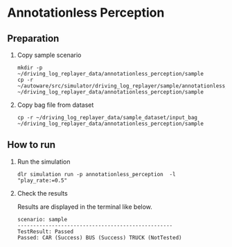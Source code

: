 # Annotationless Perception

## Preparation

1. Copy sample scenario

   ```shell
   mkdir -p ~/driving_log_replayer_data/annotationless_perception/sample
   cp -r ~/autoware/src/simulator/driving_log_replayer/sample/annotationless_perception/scenario.yaml ~/driving_log_replayer_data/annotationless_perception/sample
   ```

2. Copy bag file from dataset

   ```shell
   cp -r ~/driving_log_replayer_data/sample_dataset/input_bag ~/driving_log_replayer_data/annotationless_perception/sample
   ```

## How to run

1. Run the simulation

   ```shell
   dlr simulation run -p annotationless_perception  -l "play_rate:=0.5"
   ```

2. Check the results

   Results are displayed in the terminal like below.

   ```shell
   scenario: sample
   --------------------------------------------------
   TestResult: Passed
   Passed: CAR (Success) BUS (Success) TRUCK (NotTested)
   ```
